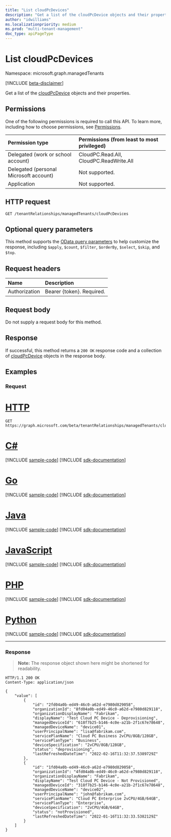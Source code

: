```yaml
---
title: "List cloudPcDevices"
description: "Get a list of the cloudPcDevice objects and their properties."
author: "idwilliams"
ms.localizationpriority: medium
ms.prod: "multi-tenant-management"
doc_type: apiPageType
---
```


# List cloudPcDevices
Namespace: microsoft.graph.managedTenants

[!INCLUDE [beta-disclaimer](../../includes/beta-disclaimer.md)]

Get a list of the [cloudPcDevice](../resources/managedtenants-cloudpcdevice.md) objects and their properties.

## Permissions
One of the following permissions is required to call this API. To learn more, including how to choose permissions, see [Permissions](/graph/permissions-reference).

|Permission type|Permissions (from least to most privileged)|
|:---|:---|
|Delegated (work or school account)|CloudPC.Read.All, CloudPC.ReadWrite.All|
|Delegated (personal Microsoft account)|Not supported.|
|Application|Not supported.|

## HTTP request

<!-- {
  "blockType": "ignored"
}
-->
``` http
GET /tenantRelationships/managedTenants/cloudPcDevices
```

## Optional query parameters
This method supports the [OData query parameters](/graph/query-parameters) to help customize the response, including `$apply`, `$count`, `$filter`, `$orderBy`, `$select`, `$skip`, and `$top`.

## Request headers
|Name|Description|
|:---|:---|
|Authorization|Bearer {token}. Required.|

## Request body
Do not supply a request body for this method.

## Response

If successful, this method returns a `200 OK` response code and a collection of [cloudPcDevice](../resources/managedtenants-cloudpcdevice.md) objects in the response body.

## Examples

### Request

# [HTTP](#tab/http)
<!-- {
  "blockType": "request",
  "name": "list_cloudpcdevice"
}
-->
``` http
GET https://graph.microsoft.com/beta/tenantRelationships/managedTenants/cloudPcDevices
```

# [C#](#tab/csharp)
[!INCLUDE [sample-code](../includes/snippets/csharp/list-cloudpcdevice-csharp-snippets.md)]
[!INCLUDE [sdk-documentation](../includes/snippets/snippets-sdk-documentation-link.md)]

# [Go](#tab/go)
[!INCLUDE [sample-code](../includes/snippets/go/list-cloudpcdevice-go-snippets.md)]
[!INCLUDE [sdk-documentation](../includes/snippets/snippets-sdk-documentation-link.md)]

# [Java](#tab/java)
[!INCLUDE [sample-code](../includes/snippets/java/list-cloudpcdevice-java-snippets.md)]
[!INCLUDE [sdk-documentation](../includes/snippets/snippets-sdk-documentation-link.md)]

# [JavaScript](#tab/javascript)
[!INCLUDE [sample-code](../includes/snippets/javascript/list-cloudpcdevice-javascript-snippets.md)]
[!INCLUDE [sdk-documentation](../includes/snippets/snippets-sdk-documentation-link.md)]

# [PHP](#tab/php)
[!INCLUDE [sample-code](../includes/snippets/php/list-cloudpcdevice-php-snippets.md)]
[!INCLUDE [sdk-documentation](../includes/snippets/snippets-sdk-documentation-link.md)]

# [Python](#tab/python)
[!INCLUDE [sample-code](../includes/snippets/python/list-cloudpcdevice-python-snippets.md)]
[!INCLUDE [sdk-documentation](../includes/snippets/snippets-sdk-documentation-link.md)]

---

### Response
>**Note:** The response object shown here might be shortened for readability.
<!-- {
  "blockType": "response",
  "truncated": true,
  "@odata.type": "Collection(microsoft.graph.managedTenants.cloudPcDevice)"
}
-->
``` http
HTTP/1.1 200 OK
Content-Type: application/json

{
    "value": [
        {
            "id": "2fd04a0b-ed49-46c0-a62d-e7980d829058",
            "organizationId": "8fd04a0b-ed49-46c0-a62d-e7980d829118",
            "organizationDisplayName": "Fabrikam",
            "displayName": "Test Cloud PC Device - Deprovisioning",
            "managedDeviceId": "618f7b25-b146-4c0e-a21b-2f1c67e78648",
            "managedDeviceName": "device01",
            "userPrincipalName": "lisa@fabrikam.com",
            "servicePlanName": "Cloud PC Business 2vCPU/8GB/128GB",
            "servicePlanType": "Business",
            "deviceSpecification": "2vCPU/8GB/128GB",
            "status": "deprovisioning",
            "lastRefreshedDateTime": "2022-02-16T11:32:37.5389729Z"
        },
        {
            "id": "1fd04a0b-ed49-46c0-a62d-e7980d829058",
            "organizationId": "4fd04a0b-ed49-46c0-a62d-e7980d829118",
            "organizationDisplayName": "Fabrikam",
            "displayName": "Test Cloud PC Device - Not Provisioned",
            "managedDeviceId": "318f7b25-b146-4c0e-a21b-2f1c67e78648",
            "managedDeviceName": "device02",
            "userPrincipalName": "john@fabrikam.com",
            "servicePlanName": "Cloud PC Enterprise 2vCPU/4GB/64GB",
            "servicePlanType": "Enterprise",
            "deviceSpecification": "2vCPU/4GB/64GB",
            "status": "notProvisioned",
            "lastRefreshedDateTime": "2022-01-16T11:32:33.5382129Z"
        }
    ]
}
```
